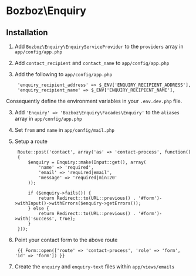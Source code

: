 # Bozboz\Enquiry

## Installation

1. Add `Bozboz\Enquiry\EnquiryServiceProvider` to the `providers` array in `app/config/app.php`

2. Add `contact_recipient` and `contact_name` to `app/config/app.php`

2. Add the following to `app/config/app.php`

        'enquiry_recipient_address' => $_ENV['ENQUIRY_RECIPIENT_ADDRESS'],
        'enquiry_recipient_name' => $_ENV['ENQUIRY_RECIPIENT_NAME'],

Consequently define the environment variables in your `.env.dev.php` file.

3. Add `'Enquiry' => 'Bozboz\Enquiry\Facades\Enquiry'` to the `aliases` array in `app/config/app.php`

4. Set `from` and `name` in `app/config/mail.php`

5. Setup a route

        Route::post('contact', array('as' => 'contact-process', function()
        {
            $enquiry = Enquiry::make(Input::get(), array(
                'name' => 'required',
                'email' => 'required|email',
                'message' => 'required|min:20'
            ));

            if ($enquiry->fails()) {
                return Redirect::to(URL::previous() . '#form')->withInput()->withErrors($enquiry->getErrors());
            } else {
                return Redirect::to(URL::previous() . '#form')->with('success', true);
            }
        }));

6. Point your contact form to the above route

        {{ Form::open(['route' => 'contact-process', 'role' => 'form', 'id' => 'form']) }}

7. Create the `enquiry` and `enquiry-text` files within `app/views/emails`
